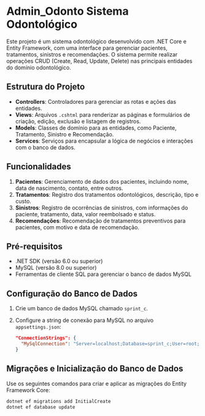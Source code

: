 # Admin_Odonto Sistema Odontológico

Este projeto é um sistema odontológico desenvolvido com .NET Core e Entity Framework, com uma interface para gerenciar pacientes, tratamentos, sinistros e recomendações. O sistema permite realizar operações CRUD (Create, Read, Update, Delete) nas principais entidades do domínio odontológico.

## Estrutura do Projeto

- **Controllers**: Controladores para gerenciar as rotas e ações das entidades.
- **Views**: Arquivos `.cshtml` para renderizar as páginas e formulários de criação, edição, exclusão e listagem de registros.
- **Models**: Classes de domínio para as entidades, como Paciente, Tratamento, Sinistro e Recomendação.
- **Services**: Serviços para encapsular a lógica de negócios e interações com o banco de dados.

## Funcionalidades

1. **Pacientes**: Gerenciamento de dados dos pacientes, incluindo nome, data de nascimento, contato, entre outros.
2. **Tratamentos**: Registro dos tratamentos odontológicos, descrição, tipo e custo.
3. **Sinistros**: Registro de ocorrências de sinistros, com informações do paciente, tratamento, data, valor reembolsado e status.
4. **Recomendações**: Recomendação de tratamentos preventivos para pacientes, com motivo e data de recomendação.

## Pré-requisitos

- .NET SDK (versão 6.0 ou superior)
- MySQL (versão 8.0 ou superior)
- Ferramentas de cliente SQL para gerenciar o banco de dados MySQL

## Configuração do Banco de Dados

1. Crie um banco de dados MySQL chamado `sprint_c`.
2. Configure a string de conexão para MySQL no arquivo `appsettings.json`:

    ```json
    "ConnectionStrings": {
      "MySqlConnection": "Server=localhost;Database=sprint_c;User=root;Password=yourpassword;"
    }
    ```

## Migrações e Inicialização do Banco de Dados

Use os seguintes comandos para criar e aplicar as migrações do Entity Framework Core:

```bash
dotnet ef migrations add InitialCreate
dotnet ef database update
